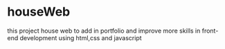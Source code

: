 # houseWeb

this project house web to add in portfolio and improve more skills in front-end development using html,css and javascript
